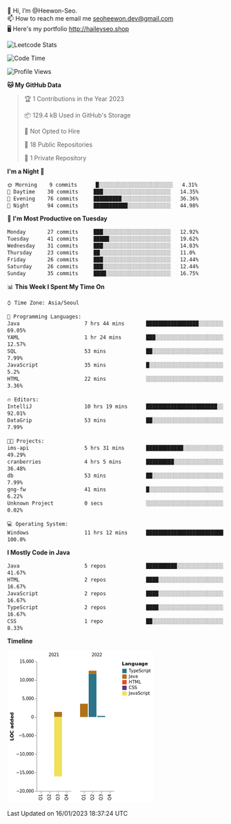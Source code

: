 👋 Hi, I’m @Heewon-Seo.  
📫 How to reach me email me seoheewon.dev@gmail.com   
🖥 Here's my portfolio http://haileyseo.shop

![Leetcode Stats](https://leetcode.card.workers.dev/?username=Heewon-Seo)

 <!--START_SECTION:waka-->
![Code Time](http://img.shields.io/badge/Code%20Time-189%20hrs%2039%20mins-blue)

![Profile Views](http://img.shields.io/badge/Profile%20Views-2-blue)

**🐱 My GitHub Data** 

> 🏆 1 Contributions in the Year 2023
 > 
> 📦 129.4 kB Used in GitHub's Storage 
 > 
> 🚫 Not Opted to Hire
 > 
> 📜 18 Public Repositories 
 > 
> 🔑 1 Private Repository 
 > 
**I'm a Night 🦉** 

```text
🌞 Morning    9 commits      █░░░░░░░░░░░░░░░░░░░░░░░░   4.31% 
🌆 Daytime    30 commits     ███░░░░░░░░░░░░░░░░░░░░░░   14.35% 
🌃 Evening    76 commits     █████████░░░░░░░░░░░░░░░░   36.36% 
🌙 Night      94 commits     ███████████░░░░░░░░░░░░░░   44.98%

```
📅 **I'm Most Productive on Tuesday** 

```text
Monday       27 commits     ███░░░░░░░░░░░░░░░░░░░░░░   12.92% 
Tuesday      41 commits     █████░░░░░░░░░░░░░░░░░░░░   19.62% 
Wednesday    31 commits     ███░░░░░░░░░░░░░░░░░░░░░░   14.83% 
Thursday     23 commits     ██░░░░░░░░░░░░░░░░░░░░░░░   11.0% 
Friday       26 commits     ███░░░░░░░░░░░░░░░░░░░░░░   12.44% 
Saturday     26 commits     ███░░░░░░░░░░░░░░░░░░░░░░   12.44% 
Sunday       35 commits     ████░░░░░░░░░░░░░░░░░░░░░   16.75%

```


📊 **This Week I Spent My Time On** 

```text
⌚︎ Time Zone: Asia/Seoul

💬 Programming Languages: 
Java                     7 hrs 44 mins       █████████████████░░░░░░░░   69.05% 
YAML                     1 hr 24 mins        ███░░░░░░░░░░░░░░░░░░░░░░   12.57% 
SQL                      53 mins             ██░░░░░░░░░░░░░░░░░░░░░░░   7.99% 
JavaScript               35 mins             █░░░░░░░░░░░░░░░░░░░░░░░░   5.2% 
HTML                     22 mins             ░░░░░░░░░░░░░░░░░░░░░░░░░   3.36%

🔥 Editors: 
IntelliJ                 10 hrs 19 mins      ███████████████████████░░   92.01% 
DataGrip                 53 mins             ██░░░░░░░░░░░░░░░░░░░░░░░   7.99%

🐱‍💻 Projects: 
ims-api                  5 hrs 31 mins       ████████████░░░░░░░░░░░░░   49.29% 
cranberries              4 hrs 5 mins        █████████░░░░░░░░░░░░░░░░   36.48% 
db                       53 mins             ██░░░░░░░░░░░░░░░░░░░░░░░   7.99% 
gng-fw                   41 mins             █░░░░░░░░░░░░░░░░░░░░░░░░   6.22% 
Unknown Project          0 secs              ░░░░░░░░░░░░░░░░░░░░░░░░░   0.02%

💻 Operating System: 
Windows                  11 hrs 12 mins      █████████████████████████   100.0%

```

**I Mostly Code in Java** 

```text
Java                     5 repos             ██████████░░░░░░░░░░░░░░░   41.67% 
HTML                     2 repos             ████░░░░░░░░░░░░░░░░░░░░░   16.67% 
JavaScript               2 repos             ████░░░░░░░░░░░░░░░░░░░░░   16.67% 
TypeScript               2 repos             ████░░░░░░░░░░░░░░░░░░░░░   16.67% 
CSS                      1 repo              ██░░░░░░░░░░░░░░░░░░░░░░░   8.33%

```


**Timeline**

![Chart not found](https://raw.githubusercontent.com/Heewon-Seo/Heewon-Seo/main/charts/bar_graph.png) 


 Last Updated on 16/01/2023 18:37:24 UTC
<!--END_SECTION:waka-->

